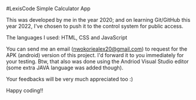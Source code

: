 #LexisCode Simple Calculator App

This was developed by me in the year 2020; and on learning Git/GitHub
this year 2022, I've chosen to push it to the control system for public
access.

The languages I used: HTML, CSS and JavaScript

You can send me an email (nwokoriealex20@gmail.com) to request for the APK (android) version of this project. I'd forward it to you immediately for your testing. Btw, that also was done using the Andriod Visual Studio editor (some extra JAVA language was added though).

Your feedbacks will be very much appreciated too :)

Happy coding!!
